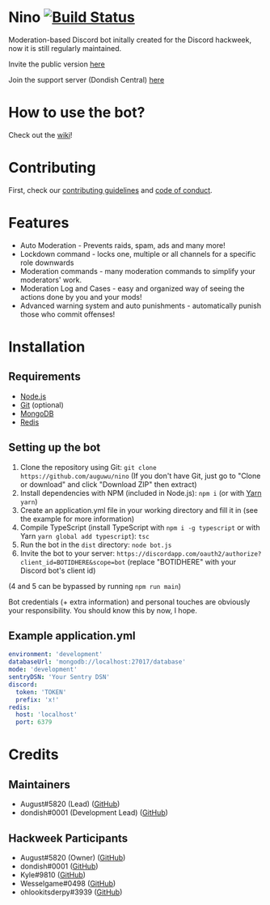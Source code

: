 # Nino [![Build Status](https://travis-ci.org/auguwu/Nino.svg?branch=master)](https://travis-ci.org/auguwu/Nino)

Moderation-based Discord bot initally created for the Discord hackweek, now it is still regularly maintained.

Invite the public version [here](https://discordapp.com/oauth2/authorize?client_id=531613242473054229&scope=bot)

Join the support server (Dondish Central) [here](https://discord.gg/pEKkg9r)

# How to use the bot?

Check out the [wiki](https://github.com/auguwu/Nino/wiki)!

# Contributing
First, check our [contributing guidelines](https://github.com/auguwu/nino/blob/master/CONTRIBUTING.md) and [code of conduct](https://github.com/auguwu/nino/blob/master/CODE_OF_CONDUCT.md).

# Features

* Auto Moderation - Prevents raids, spam, ads and many more!
* Lockdown command - locks one, multiple or all channels for a specific role downwards
* Moderation commands - many moderation commands to simplify your moderators' work.
* Moderation Log and Cases - easy and organized way of seeing the actions done by you and your mods! 
* Advanced warning system and auto punishments - automatically punish those who commit offenses!

# Installation

## Requirements

* [Node.js](https://nodejs.org)
* [Git](https://git-scm.com) (optional)
* [MongoDB](https://www.mongodb.com)
* [Redis](https://redis.io)

## Setting up the bot

1. Clone the repository using Git: ``git clone https://github.com/auguwu/nino`` (If you don't have Git, just go to "Clone or download" and click "Download ZIP" then extract)
2. Install dependencies with NPM (included in Node.js): ``npm i`` (or with [Yarn](https://yarnpkg.com) ``yarn``)
3. Create an application.yml file in your working directory and fill it in (see the example for more information)
4. Compile TypeScript (install TypeScript with ``npm i -g typescript`` or with Yarn ``yarn global add typescript``): ``tsc``
5. Run the bot in the `dist` directory: ``node bot.js``
6. Invite the bot to your server: ``https://discordapp.com/oauth2/authorize?client_id=BOTIDHERE&scope=bot`` (replace "BOTIDHERE" with your Discord bot's client id)

(4 and 5 can be bypassed by running ``npm run main``)

Bot credentials (+ extra information) and personal touches are obviously your responsibility. You should know this by now, I hope.

## Example application.yml

```yaml
environment: 'development'
databaseUrl: 'mongodb://localhost:27017/database'
mode: 'development'
sentryDSN: 'Your Sentry DSN'
discord:
  token: 'TOKEN'
  prefix: 'x!'
redis:
  host: 'localhost'
  port: 6379
```

# Credits

## Maintainers
* August#5820 (Lead) ([GitHub](https://github.com/auguwu))
* dondish#0001 (Development Lead) ([GitHub](https://github.com/dondish))

## Hackweek Participants

* August#5820 (Owner) ([GitHub](https://github.com/auguwu))
* dondish#0001 ([GitHub](https://github.com/dondish))
* Kyle#9810 ([GitHub](https://github.com/dvhe))
* Wesselgame#0498 ([GitHub](https://github.com/PassTheWessel))
* ohlookitsderpy#3939 ([GitHub](https://github.com/ohlookitsderpy))
